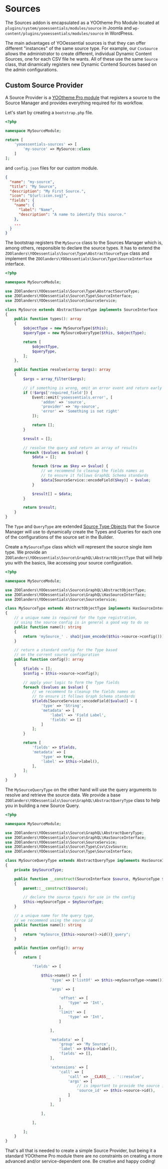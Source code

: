 # Sources

The Sources addon is encapsulated as a YOOtheme Pro Module located at `plugins/system/yooessentials/modules/source` in Joomla and `wp-content/plugins/yooessentials/modules/source` in WordPress.

The main advantages of YOOessential sources is that they can offer different "instances" of the same source type. For example, our `CsvSource` allows the administrator to create different, individual Dynamic Content Sources, one for each CSV file he wants. All of these use the same `Source` class, that dinamically registers new Dynamic Contend Sources based on the admin configurations.

## Custom Source Provider

A Source Provider is a [YOOtheme Pro module](https://yootheme.com/support/yootheme-pro/joomla/developers-modules) that
registers a source to the Source Manager and provides everything required for its workflow.

Let's start by creating a `bootstrap.php` file.

```php
<?php

namespace MySourceModule;

return [
    'yooessentials-sources' => [
        'my-source' => MySource::class
    ]
];
```

and `config.json` files for our custom module.

```json
{
  "name": "my-source",
  "title": "My Source",
  "description": "My First Source.",
  "icon": "${url:icon.svg}",
  "fields": {
    "name": {
      "label": "Name",
      "description": "A name to identify this source."
    },
    ...
  }
}
```

The bootstrap registers the `MySource` class to the Sources Manager which is, among others, responsible to declare the
source types. It has to extend the `ZOOlanders\YOOessentials\Source\Type\AbstractSourceType` class and implement
the `ZOOlanders\YOOessentials\Source\Type\SourceInterface` interface.

```php
<?php

namespace MySourceModule;

use ZOOlanders\YOOessentials\Source\Type\AbstractSourceType;
use ZOOlanders\YOOessentials\Source\Type\SourceInterface;
use ZOOlanders\YOOessentials\Source\SourceService;

class MySource extends AbstractSourceType implements SourceInterface
{
    public function types(): array
    {
        $objectType = new MySourceType($this);
        $queryType = new MySourceQueryType($this, $objectType);

        return [
            $objectType,
            $queryType,
        ];
    },

    public function resolve(array $args): array
    {
        $args = array_filter($args);

        // if something is wrong, emit an error event and return early
        if (!$args['required_field']) {
            Event::emit('yooessentials.error', [
                'addon' => 'source',
                'provider' => 'my-source',
                'error' => 'Something is not right'
            ]);

            return [];
        }

        $result = [];

        // resolve the query and return an array of results
        foreach ($values as $value) {
            $data = [];

            foreach ($row as $key => $value) {
                // we recommend to cleanup the fields names as
                // to ensure it follows GraphQL Schema standards
                $data[SourceService::encodeField($key)] = $value;
            }

            $result[] = $data;
        }

        return $result;
    }
}
```

The `Type` and `QueryType` are
extended [Source Type Objects](https://yootheme.com/support/yootheme-pro/joomla/developers-sources) that the Source
Manager will use to dynamically create the Types and Queries for each one of the configurations of the source set in the
Builder.

Create a `MySourceType` class which will represent the source single item type. We provide
an `ZOOlanders\YOOessentials\Source\GraphQL\AbstractObjectType` that will help you with the basics, like accessing your
source configuration.

```php
<?php

namespace MySourceModule;

use ZOOlanders\YOOessentials\Source\GraphQL\AbstractObjectType;
use ZOOlanders\YOOessentials\Source\GraphQL\HasSourceInterface;
use ZOOlanders\YOOessentials\Source\SourceService;

class MySourceType extends AbstractObjectType implements HasSourceInterface
{
    // a unique name is required for the type registration,
    // using the source config is in general a good way to do so
    public function name(): string
    {
        return 'mySource_' . sha1(json_encode($this->source->config())));
    }

    // return a standard config for the Type based
    // on the current source configuration
    public function config(): array
    {
        $fields = [];
        $config = $this->source->config();

        // apply your logic to form the Type fields
        foreach ($values as $value) {
            // we recommend to cleanup the fields names as
            // to ensure it follows Graph Schema standards
            $fields[SourceService::encodeField($value)] = [
                'type' => 'String',
                'metadata' => [
                    'label' => 'Field Label',
                    'fields' => []
                ]
            ];
        }

        return [
            'fields' => $fields,
            'metadata' => [
                'type' => true,
                'label' => $this->label(),
            ],
        ];
    }
}
```

The `MySourceQueryType` on the other hand will use the query arguments to resolve and retrieve the source data. We
provide a base `ZOOlanders\YOOessentials\Source\GraphQL\AbstractQueryType` class to help you in building a new Source
Query.

```php
<?php

namespace MySourceModule;

use ZOOlanders\YOOessentials\Source\GraphQL\AbstractQueryType;
use ZOOlanders\YOOessentials\Source\GraphQL\HasSourceInterface;
use ZOOlanders\YOOessentials\Source\SourceService;
use ZOOlanders\YOOessentials\Source\Type\Csv\CsvSource;
use ZOOlanders\YOOessentials\Source\Type\SourceInterface;

class MySourceQueryType extends AbstractQueryType implements HasSourceInterface
{
    private $mySourceType;

    public function __construct(SourceInterface $source, MySourceType $mySourceType)
    {
        parent::__construct($source);

        // declare the source type/s for use in the config
        $this->mySourceType = $mySourceType;
    }

    // a unique name for the query type,
    // we recommend using the source id
    public function name(): string
    {
        return "mySource_{$this->source()->id()}_query";
    }

    public function config(): array
    {
        return [

            'fields' => [

                $this->name() => [
                    'type' => ['listOf' => $this->mySourceType->name()],

                    'args' => [

                        'offset' => [
                            'type' => 'Int',
                        ],
                        'limit' => [
                            'type' => 'Int',
                        ]

                    ],

                    'metadata' => [
                        'group' => 'My Source',
                        'label' => $this->label(),
                        'fields' => [],
                    ],

                    'extensions' => [
                        'call' => [
                            'call' => __CLASS__ . '::resolve',
                            'args' => [
                                // is important to provide the source id
                                'source_id' => $this->source->id(),
                            ]
                        ]
                    ],

                ],

            ],

        ];
    }
}
```

That's all that is needed to create a simple Source Provider, but being it a standard YOOtheme Pro module there are no
constraints on creating a more advanced and/or service-dependent one. Be creative and happy coding!
